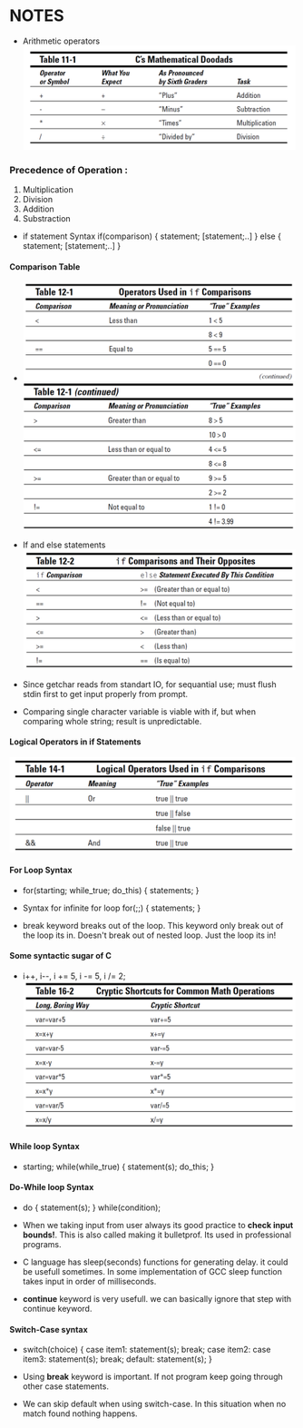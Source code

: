 # NOTES

- Arithmetic operators
    ![Arithmetic Operators](https://github.com/mrsahin101/C_for_Dummies/blob/master/Part_III_Giving_Your_Programs_the_Ability_To_Run_Amok/Images/Aritmethic_Operators.PNG) 

### Precedence of Operation :
1. Multiplication
2. Division
3. Addition
4. Substraction

- if statement Syntax
    if(comparison)
    {
        statement;
        [statement;..]
    }
    else
    {
        statement;
        [statement;..]
    }

#### Comparison Table 
-    ![ Comparison Table](https://github.com/mrsahin101/C_for_Dummies/blob/master/Part_III_Giving_Your_Programs_the_Ability_To_Run_Amok/Images/If_Statements_1.PNG) 
     ![ Comparison Table](https://github.com/mrsahin101/C_for_Dummies/blob/master/Part_III_Giving_Your_Programs_the_Ability_To_Run_Amok/Images/If_Statements_2.PNG)

- If and else statements
    ![ Comparison Table](https://github.com/mrsahin101/C_for_Dummies/blob/master/Part_III_Giving_Your_Programs_the_Ability_To_Run_Amok/Images/If_else.PNG)
 

 - Since getchar reads from standart IO, for sequantial use; must flush stdin first to get input properly from prompt.

 - Comparing single character variable is viable with if, but when comparing whole string; result is unpredictable. 


 #### Logical Operators in if Statements
 
 ![ Comparison Table]( https://github.com/mrsahin101/C_for_Dummies/blob/master/Part_III_Giving_Your_Programs_the_Ability_To_Run_Amok/Images/Logical_Operators.PNG)

#### For Loop Syntax
- for(starting; while_true; do_this)
    {
        statements;
    }
- Syntax for infinite for loop
    for(;;)
    {
        statements;
    }

- break keyword breaks out of the loop. This keyword only break out of the loop its in. Doesn't break out of nested loop. Just the loop its in!

#### Some syntactic sugar of C
- i++, i--, i += 5, i -= 5, i /= 2;
    ![ Comparison Table]( https://github.com/mrsahin101/C_for_Dummies/blob/master/Part_III_Giving_Your_Programs_the_Ability_To_Run_Amok/Images/Pre_Post_Increment_Decrement.PNG)

#### While loop Syntax
-   starting;
    while(while_true)
    {
        statement(s);
        do_this;
    }

#### Do-While loop Syntax
-   do
    {
        statement(s);
    }
    while(condition);

- When we taking input from user always its good practice to **check input bounds!**. This is also called making it bulletprof. Its used in professional programs.

- C language has sleep(seconds) functions for generating delay. it could be usefull sometimes. In some implementation of GCC sleep function takes input in order of milliseconds.

- **continue** keyword is very usefull. we can basically ignore that step with continue keyword.

#### Switch-Case syntax
-   switch(choice)
    {
        case item1:
            statement(s);
            break;
        case item2:
        case item3:
            statement(s);
            break;
        default:
            statement(s);
    }
- Using **break** keyword is important. If not program keep going through other case statements.

- We can skip default when using switch-case. In this situation when no match found nothing happens.